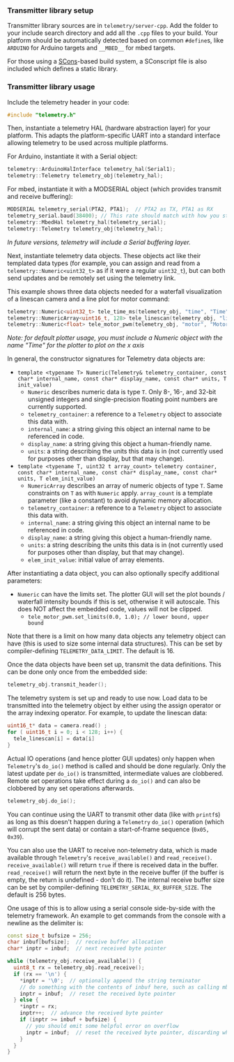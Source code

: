 ### Transmitter library setup
Transmitter library sources are in `telemetry/server-cpp`. Add the folder to your include search directory and add all the `.cpp` files to your build. Your platform should be automatically detected based on common `#define`s, like `ARDUINO` for Arduino targets and `__MBED__` for mbed targets.

For those using a [SCons](http://scons.org/)-based build system, a SConscript file is also included which defines a static library.

### Transmitter library usage
Include the telemetry header in your code:
```c++
#include "telemetry.h"
```

Then, instantiate a telemetry HAL (hardware abstraction layer) for your platform. This adapts the platform-specific UART into a standard interface allowing telemetry to be used across multiple platforms.

For Arduino, instantiate it with a Serial object:
```c++
telemetry::ArduinoHalInterface telemetry_hal(Serial1);
telemetry::Telemetry telemetry_obj(telemetry_hal);
```
For mbed, instantiate it with a MODSERIAL object (which provides transmit and receive buffering):
```c++
MODSERIAL telemetry_serial(PTA2, PTA1);  // PTA2 as TX, PTA1 as RX
telemetry_serial.baud(38400); // This rate should match with how you start the plotter.
telemetry::MbedHal telemetry_hal(telemetry_serial);
telemetry::Telemetry telemetry_obj(telemetry_hal);
```
*In future versions, telemetry will include a Serial buffering layer.*

Next, instantiate telemetry data objects. These objects act like their templated data types (for example, you can assign and read from a `telemetry::Numeric<uint32_t>` as if it were a regular `uint32_t`), but can both send updates and be remotely set using the telemetry link.

This example shows three data objects needed for a waterfall visualization of a linescan camera and a line plot for motor command:
```c++
telemetry::Numeric<uint32_t> tele_time_ms(telemetry_obj, "time", "Time", "ms", 0);
telemetry::NumericArray<uint16_t, 128> tele_linescan(telemetry_obj, "linescan", "Linescan", "ADC", 0);
telemetry::Numeric<float> tele_motor_pwm(telemetry_obj, "motor", "Motor PWM", "%DC", 0);
```
*Note: for default plotter usage, you must include a Numeric object with the name "Time" for the plotter to plot on the x axis*

In general, the constructor signatures for Telemetry data objects are:
- `template <typename T> Numeric(Telemetry& telemetry_container, const char* internal_name, const char* display_name, const char* units, T init_value)`
  - `Numeric` describes numeric data is type `T`. Only 8-, 16-, and 32-bit unsigned integers and single-precision floating point numbers are currently supported.
  - `telemetry_container`: a reference to a `Telemetry` object to associate this data with.
  - `internal_name`: a string giving this object an internal name to be referenced in code.
  - `display_name`: a string giving this object a human-friendly name.
  - `units`: a string describing the units this data is in (not currently used for purposes other than display, but that may change).
- `template <typename T, uint32 t array_count> telemetry container, const char* internal_name, const char* display_name, const char* units, T elem_init_value)`
  - `NumericArray` describes an array of numeric objects of type `T`. Same constraints on `T` as with `Numeric` apply. `array_count` is a template parameter (like a constant) to avoid dynamic memory allocation.
  - `telemetry_container`: a reference to a `Telemetry` object to associate this data with.
  - `internal_name`: a string giving this object an internal name to be referenced in code.
  - `display_name`: a string giving this object a human-friendly name.
  - `units`: a string describing the units this data is in (not currently used for purposes other than display, but that may change).
  - `elem_init_value`: initial value of array elements.

After instantiating a data object, you can also optionally specify additional parameters:
- `Numeric` can have the limits set. The plotter GUI will set the plot bounds / waterfall intensity bounds if this is set, otherwise it will autoscale. This does NOT affect the embedded code, values will not be clipped.
  - `tele_motor_pwm.set_limits(0.0, 1.0); // lower bound, upper bound`

Note that there is a limit on how many data objects any telemetry object can have (this is used to size some internal data structures). This can be set by compiler-defining `TELEMETRY_DATA_LIMIT`. The default is 16.

Once the data objects have been set up, transmit the data definitions.  This can be done only once from the embedded side:
```c++
telemetry_obj.transmit_header();
```

The telemetry system is set up and ready to use now. Load data to be transmitted into the telemetry object by either using the assign operator or the array indexing operator. For example, to update the linescan data:
```c++
uint16_t* data = camera.read() ;
for ( uint16_t i = 0; i < 128; i++) {
  tele_linescan[i] = data[i]
}
```

Actual IO operations (and hence plotter GUI updates) only happen when `Telemetry`'s `do_io()` method is called and should be done regularly. Only the latest update per `do_io()` is transmitted, intermediate values are clobbered. Remote set operations take effect during a `do_io()` and can also be clobbered by any set operations afterwards.
```c++
telemetry_obj.do_io();
```

You can continue using the UART to transmit other data (like with `printf`s) as long as this doesn't happen during a `Telemetry` `do_io()` operation (which will corrupt the sent data) or contain a start-of-frame sequence (`0x05, 0x39`).

You can also use the UART to receive non-telemetry data, which is made available through `Telemetry`'s `receive_available()` and `read_receive()`. `receive_available()` will return `true` if there is received data in the buffer. `read_receive()` will return the next byte in the receive buffer (if the buffer is empty, the return is undefined - don't do it). The internal receive buffer size can be set by compiler-defining `TELEMETRY_SERIAL_RX_BUFFER_SIZE`. The default is 256 bytes.

One usage of this is to allow using a serial console side-by-side with the telemetry framework. An example to get commands from the console with a newline as the delimiter is:
```c++
const size_t bufsize = 256;
char inbuf[bufsize];  // receive buffer allocation
char* inptr = inbuf;  // next received byte pointer

while (telemetry_obj.receive_available()) {
  uint8_t rx = telemetry_obj.read_receive();
  if (rx == '\n') {
    *inptr = '\0';  // optionally append the string terminator
    // do something with the contents of inbuf here, such as calling mbed-RPC.
    inptr = inbuf;  // reset the received byte pointer
  } else {
    *inptr = rx;
    inptr++;  // advance the received byte pointer
    if (inptr >= inbuf + bufsize) {
      // you should emit some helpful error on overflow
      inptr = inbuf;  // reset the received byte pointer, discarding what we have
    }
  }
}
```
